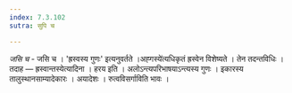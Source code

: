 ```yaml
---
index: 7.3.102
sutra: सुपि च

---
```

_जसि च_ - जसि च । 'ह्रस्वस्य गुणः' इत्यनुवर्तते ।अह्गस्ये॑त्यधिकृतं ह्रस्वेन विशेष्यते । तेन तदन्तविधिः । तदाह — ह्रस्वान्तस्येत्यादिना । हरय इति । अलोऽन्त्यपरिभाषयाऽन्त्यस्य गुणः । इकारस्य तालुस्थानसाम्यादेकारः । अयादेशः । रुत्वविसर्गाविति भावः ।